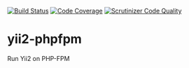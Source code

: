[![Build Status](https://travis-ci.org/SAM-IT/yii2-phpfpm.svg?branch=master)](https://travis-ci.org/SAM-IT/yii2-phpfpm)
[![Code Coverage](https://scrutinizer-ci.com/g/SAM-IT/yii2-phpfpm/badges/coverage.png?b=master)](https://scrutinizer-ci.com/g/SAM-IT/yii2-phpfpm/?branch=master)
[![Scrutinizer Code Quality](https://scrutinizer-ci.com/g/SAM-IT/yii2-phpfpm/badges/quality-score.png?b=master)](https://scrutinizer-ci.com/g/SAM-IT/yii2-phpfpm/?branch=master)
# yii2-phpfpm
Run Yii2 on PHP-FPM

